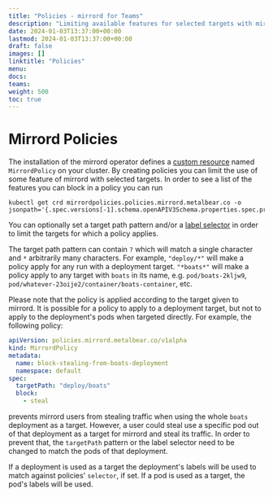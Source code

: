 ```yaml
---
title: "Policies - mirrord for Teams"
description: "Limiting available features for selected targets with mirrord for Teams"
date: 2024-01-03T13:37:00+00:00
lastmod: 2024-01-03T13:37:00+00:00
draft: false
images: []
linktitle: "Policies"
menu:
docs:
teams:
weight: 500
toc: true
---
```


# Mirrord Policies

The installation of the mirrord operator defines a [custom resource](
https://kubernetes.io/docs/concepts/extend-kubernetes/api-extension/custom-resources/)
named `MirrordPolicy` on your cluster.
By creating policies you can limit the use of some feature of mirrord with selected targets.
In order to see a list of the features you can block in a policy you can run
```shell
kubectl get crd mirrordpolicies.policies.mirrord.metalbear.co -o jsonpath='{.spec.versions[-1].schema.openAPIV3Schema.properties.spec.properties.block.items.enum}'
```
You can optionally set a target path pattern and/or a [label selector](
https://kubernetes.io/docs/concepts/overview/working-with-objects/labels/#resources-that-support-set-based-requirements)
in order to limit the targets for which a policy applies.

The target path pattern can contain `?` which will match a single character and `*` arbitrarily many characters.
For example, `"deploy/*"` will make a policy apply for any run with a deployment target. `"*boats*"` will make a
policy apply to any target with `boats` in its name, e.g. `pod/boats-2kljw9`,
`pod/whatever-23oije2/container/boats-container`, etc.

Please note that the policy is applied according to the target given to mirrord. It is possible for a policy to apply
to a deployment target, but not to apply to the deployment's pods when targeted directly. For example, the following
policy:

```yaml
apiVersion: policies.mirrord.metalbear.co/v1alpha
kind: MirrordPolicy
metadata:
  name: block-stealing-from-boats-deployment
  namespace: default
spec:
  targetPath: "deploy/boats"
  block:
    - steal
```

prevents mirrord users from stealing traffic when using the whole `boats` deployment as a target. However, a user could
steal use a specific pod out of that deployment as a target for mirrord and steal its traffic. In order to prevent that,
the `targetPath` pattern or the label selector need to be changed to match the pods of that deployment.

If a deployment is used as a target the deployment's labels will be used to match against policies' `selector`, if
set. If a pod is used as a target, the pod's labels will be used.

